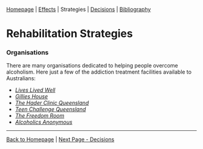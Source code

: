 <!--
	Tab 3: Research and promote organisations and strategies that aid rehabilitation from drug or alcohol abuse and explain how they help.
-->

[Homepage](README.md) | [Effects](2_Effects.md) | Strategies | [Decisions](4_Decisions.md) | [Bibliography](5_Bibliography.md)

# Rehabilitation Strategies

### Organisations

There are many organisations dedicated to helping people overcome alcoholism. Here just a few of the addiction treatment facilities available to Australians:

- *[Lives Lived Well](https://www.liveslivedwell.org.au/)*
- *[Gillies House](http://www.vinnies.org.au/)*
- *[The Hader Clinic Queensland](https://www.haderclinicqld.com.au/)*
- *[Teen Challenge Queensland](http://teenchallengeqld.org.au/)*
- *[The Freedom Room](http://www.thefreedomroom.com.au/)*
- *[Alcoholics Anonymous](http://aa.org.au/)*

---

[Back to Homepage](README.md) | [Next Page - Decisions](4_Decisions.md)
